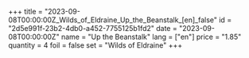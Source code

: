 +++
title = "2023-09-08T00:00:00Z_Wilds_of_Eldraine_Up_the_Beanstalk_[en]_false"
id = "2d5e991f-23b2-4db0-a452-7755125b1fd2"
date = "2023-09-08T00:00:00Z"
name = "Up the Beanstalk"
lang = ["en"]
price = "1.85"
quantity = 4
foil = false
set = "Wilds of Eldraine"
+++
